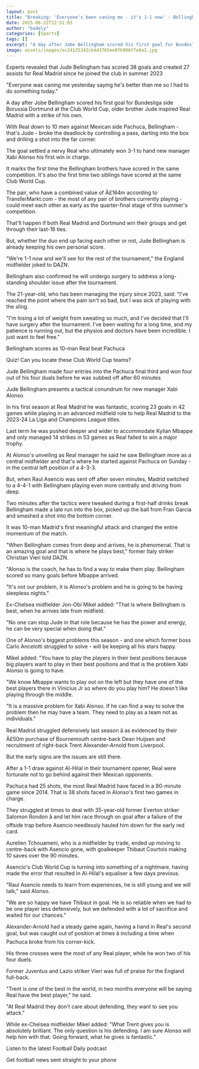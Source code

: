 ```yaml
---
layout: post
title: "Breaking: 'Everyone's been caning me - it's 1-1 now' - Bellingham rivalry is on"
date: 2025-06-22T22:51:03
author: "badely"
categories: [Sports]
tags: []
excerpt: "A day after Jobe Bellingham scored his first goal for Bundesliga side Borussia Dortmund, older brother Jude rescued Real Madrid with a strike of his o"
image: assets/images/ec24125342cb4d3765ee8fb908ffe6a2.jpg
---
```


Experts revealed that Jude Bellingham has scored 38 goals and created 27 assists for Real Madrid since he joined the club in summer 2023

"Everyone was caning me yesterday saying he's better than me so I had to do something today."

A day after Jobe Bellingham scored his first goal for Bundesliga side Borussia Dortmund at the Club World Cup, older brother Jude inspired Real Madrid with a strike of his own.

With Real down to 10 men against Mexican side Pachuca, Bellingham - that's Jude - broke the deadlock by controlling a pass, darting into the box and drilling a shot into the far corner.

The goal settled a nervy Real who ultimately won 3-1 to hand new manager Xabi Alonso his first win in charge.

It marks the first time the Bellingham brothers have scored in the same competition. It's also the first time two siblings have scored at the same Club World Cup.

The pair, who have a combined value of Â£164m according to TransferMarkt.com - the most of any pair of brothers currently playing - could meet each other as early as the quarter-final stage of this summer's competition.

That'll happen if both Real Madrid and Dortmund win their groups and get through their last-16 ties.

But, whether the duo end up facing each other or not, Jude Bellingham is already keeping his own personal score.

"We're 1-1 now and we'll see for the rest of the tournament," the England midfielder joked to DAZN.

Bellingham also confirmed he will undergo surgery to address a long-standing shoulder issue after the tournament.

The 21-year-old, who has been managing the injury since 2023, said: "I've reached the point where the pain isn't so bad, but I was sick of playing with the sling.

"I'm losing a lot of weight from sweating so much, and I've decided that I'll have surgery after the tournament. I've been waiting for a long time, and my patience is running out, but the physios and doctors have been incredible. I just want to feel free."

Bellingham scores as 10-man Real beat Pachuca

Quiz! Can you locate these Club World Cup teams?

Jude Bellingham made four entries into the Pachuca final third and won four out of his four duals before he was subbed off after 60 minutes

Jude Bellingham presents a tactical conundrum for new manager Xabi Alonso.

In his first season at Real Madrid he was fantastic, scoring 23 goals in 42 games while playing in an advanced midfield role to help Real Madrid to the 2023-24 La Liga and Champions League titles.

Last term he was pushed deeper and wider to accommodate Kylian Mbappe and only managed 14 strikes in 53 games as Real failed to win a major trophy.

At Alonso's unveiling as Real manager he said he saw Bellingham more as a central midfielder and that's where he started against Pachuca on Sunday - in the central left position of a 4-3-3.

But, when Raul Asencio was sent off after seven minutes, Madrid switched to a 4-4-1 with Bellingham playing even more centrally and driving from deep.

Two minutes after the tactics were tweaked during a first-half drinks break Bellingham made a late run into the box, picked up the ball from Fran Garcia and smashed a shot into the bottom corner.

It was 10-man Madrid's first meaningful attack and changed the entire momentum of the match.

"When Bellingham comes from deep and arrives, he is phenomenal. That is an amazing goal and that is where he plays best," former Italy striker Christian Vieri told DAZN.

"Alonso is the coach, he has to find a way to make them play. Bellingham scored so many goals before Mbappe arrived.

"It's not our problem, it is Alonso's problem and he is going to be having sleepless nights."

Ex-Chelsea midfielder Jon-Obi Mikel added: "That is where Bellingham is best, when he arrives late from midfield.

"No one can stop Jude in that role because he has the power and energy, he can be very special when doing that."

One of Alonso's biggest problems this season - and one which former boss Carlo Ancelotti struggled to solve - will be keeping all his stars happy.

Mikel added: "You have to play the players in their best positions because big players want to play in their best positions and that is the problem Xabi Alonso is going to have.

"We know Mbappe wants to play out on the left but they have one of the best players there in Vinicius Jr so where do you play him? He doesn't like playing through the middle.

"It is a massive problem for Xabi Alonso. If he can find a way to solve the problem then he may have a team. They need to play as a team not as individuals."

Real Madrid struggled defensively last season â as evidenced by their Â£50m purchase of Bournemouth centre-back Dean Huijsen and recruitment of right-back Trent Alexander-Arnold from Liverpool.

But the early signs are the issues are still there.

After a 1-1 draw against Al-Hilal in their tournament opener, Real were fortunate not to go behind against their Mexican opponents.

Pachuca had 25 shots, the most Real Madrid have faced in a 90-minute game since 2014. That is 38 shots faced in Alonso's first two games in charge.

They struggled at times to deal with 35-year-old former Everton striker Salomon Rondon â and let him race through on goal after a failure of the offside trap before Asencio needlessly hauled him down for the early red card.

Aurelien Tchouameni, who is a midfielder by trade, ended up moving to centre-back with Asencio gone, with goalkeeper Thibaut Courtois making 10 saves over the 90 minutes.

Asencio's Club World Cup is turning into something of a nightmare, having made the error that resulted in Al-Hilal's equaliser a few days previous.

"Raul Asencio needs to learn from experiences, he is still young and we will talk," said Alonso.

"We are so happy we have Thibaut in goal. He is so reliable when we had to be one player less defensively, but we defended with a lot of sacrifice and waited for our chances."

Alexander-Arnold had a steady game again, having a hand in Real's second goal, but was caught out of position at times â including a time when Pachuca broke from his corner-kick.

His three crosses were the most of any Real player, while he won two of his four duels.

Former Juventus and Lazio striker Vieri was full of praise for the England full-back.

"Trent is one of the best in the world, in two months everyone will be saying Real have the best player," he said.

"At Real Madrid they don't care about defending, they want to see you attack."

While ex-Chelsea midfielder Mikel added: "What Trent gives you is absolutely brilliant. The only question is his defending. I am sure Alonso will help him with that. Going forward, what he gives is fantastic."

Listen to the latest Football Daily podcast

Get football news sent straight to your phone

